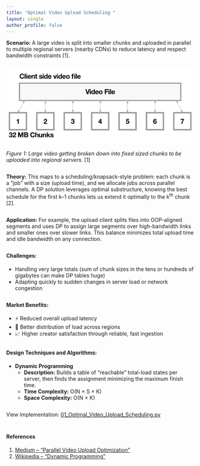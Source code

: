 ```yaml
---
title: "Optimal Video Upload Scheduling "
layout: single
author_profile: false
---
```


<div class="justified" style="margin-bottom: 2em;">
  <strong>Scenario:</strong> A large video is split into smaller chunks and uploaded in parallel to multiple regional servers (nearby CDNs) to reduce latency and respect bandwidth constraints [1].
</div>

![Large video broken into chumks](/assets/images/01.png)

<div class="justified" style="margin-bottom: 2em;">
  <em>Figure 1: Large video getting broken down into fixed sized chunks to be uploaded into regional servers.</em> [1]
</div>

<div class="justified" style="margin-bottom: 2em;">
  <strong>Theory:</strong> This maps to a scheduling/knapsack-style problem: each chunk is a “job” with a size (upload time), and we allocate jobs across parallel channels. A DP solution leverages optimal substructure, knowing the best schedule for the first k–1 chunks lets us extend it optimally to the k<sup>th</sup> chunk [2].
</div>

<div class="justified" style="margin-bottom: 2em;">
  <strong>Application:</strong> For example, the upload client splits files into GOP-aligned segments and uses DP to assign large segments over high-bandwidth links and smaller ones over slower links. This balance minimizes total upload time and idle bandwidth on any connection.
</div>

<h4 style="margin-top: 2em;">Challenges:</h4>
<ul style="margin-bottom: 2em;">
  <li>Handling very large totals (sum of chunk sizes in the tens or hundreds of gigabytes can make DP tables huge)</li>
  <li>Adapting quickly to sudden changes in server load or network congestion</li>
</ul>

<h4 style="margin-top: 2em;">Market Benefits:</h4>
<ul style="margin-bottom: 2em;">
  <li>⚡ Reduced overall upload latency</li>
  <li>🤝 Better distribution of load across regions</li>
  <li>📈 Higher creator satisfaction through reliable, fast ingestion</li>
</ul>

<h4 style="margin-top: 2em;">Design Techniques and Algorithms:</h4>
<ul style="margin-bottom: 2em;">
  <li><strong>Dynamic Programming</strong>
    <ul>
      <li><strong>Description:</strong> Builds a table of “reachable” total-load states per server, then finds the assignment minimizing the maximum finish time.</li>
      <li><strong>Time Complexity:</strong> O(N × S × K)</li>
      <li><strong>Space Complexity:</strong> O(N × K)</li>
    </ul>
  </li>
</ul>

<p style="margin-top: 2em;">View Implementation: <a href="https://github.com/AdityaKhatawkar/aditya_aps_portfolio.github.io/codes/01_Optimal_Video_Upload_Scheduling.py" target="_blank">01_Optimal_Video_Upload_Scheduling.py</a></p>

<h4 style="margin-top: 3em;">References</h4>
<ol style="margin-bottom: 3em;">
  <li>
    <a href="https://medium.com/code-huddle/from-upload-to-playback-youtubes-system-architecture-5cb4bac17286" target="_blank">
      Medium – “Parallel Video Upload Optimization”
    </a>
  </li>
  <li>
    <a href="https://en.wikipedia.org/wiki/Dynamic_programming#:~:text=In%20both%20contexts%20it%20refers,said%20to%20have%20%20102" target="_blank">
      Wikipedia – “Dynamic Programming”
    </a>
  </li>
</ol>
